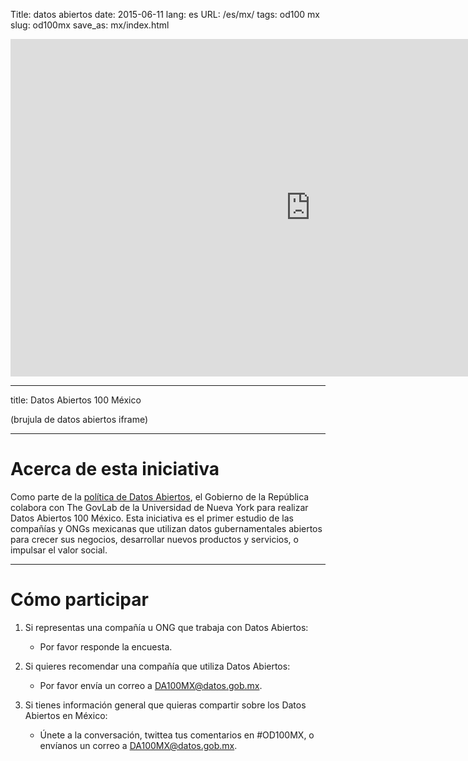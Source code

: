 Title: datos abiertos
date: 2015-06-11
lang: es
URL: /es/mx/
tags: od100 mx
slug: od100mx
save_as: mx/index.html

<iframe width="960" height="540" src="https://www.youtube.com/embed/ljuclmBfAQQ" frameborder="0" allowfullscreen></iframe>

---

title: Datos Abiertos 100 México

(brujula de datos abiertos iframe)

---

# Acerca de esta iniciativa

Como parte de la <a href="http://datos.gob.mx/">política de Datos Abiertos</a>,
el Gobierno de la República colabora con The GovLab de la Universidad de Nueva
York para realizar Datos Abiertos 100 México. Esta iniciativa es el primer
estudio de las compañías y ONGs mexicanas que utilizan datos gubernamentales
abiertos para crecer sus negocios, desarrollar nuevos productos y servicios,
o impulsar el valor social.

---

# Cómo participar

1. Si representas una compañía u ONG que trabaja con Datos Abiertos:

    * Por favor responde la encuesta.

2. Si quieres recomendar una compañía que utiliza Datos Abiertos:

    * Por favor envía un correo a [DA100MX@datos.gob.mx](mailto:DA100MX@datos.gob.mx).

3. Si tienes información general que quieras compartir sobre los Datos Abiertos
   en México:

    * Únete a la conversación, twittea tus comentarios en #OD100MX, o envíanos
      un correo a [DA100MX@datos.gob.mx](mailto:DA100MX@datos.gob.mx).
